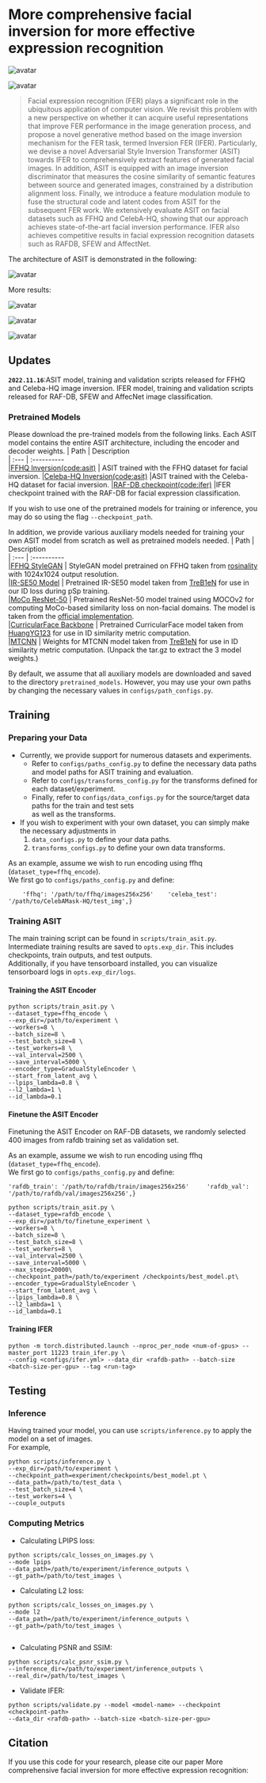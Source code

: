 # More comprehensive facial inversion for more effective expression recognition  
![avatar](figure/img.png)

![avatar](figure/fig2.png)



> Facial expression recognition (FER) plays a significant role in the ubiquitous application of computer vision. We revisit this problem with a new perspective on whether it can acquire useful representations that improve FER performance in the image generation process, and propose a novel generative method based on the image inversion mechanism for the FER task, termed Inversion FER (IFER). Particularly, we devise a novel Adversarial Style Inversion Transformer (ASIT) towards IFER to comprehensively extract features of generated facial images. In addition, ASIT is equipped with an image inversion discriminator that measures the cosine similarity of semantic features between source and generated images, constrained by a distribution alignment loss. Finally, we introduce a feature modulation module to fuse the structural code and latent codes from ASIT for the subsequent FER work. We extensively evaluate ASIT on facial datasets such as FFHQ and CelebA-HQ, showing that our approach achieves state-of-the-art facial inversion performance. IFER also achieves competitive results in facial expression recognition datasets such as RAFDB, SFEW and AffectNet. 

The architecture of ASIT is demonstrated in the following:

![avatar](figure/fig3.png)


More results:

![avatar](figure/img_1.png)

![avatar](figure/img_2.png)

![avatar](figure/img_3.png)

## Updates  
**`2022.11.16`**:ASIT model, training and validation scripts released for FFHQ and Celeba-HQ image inversion. IFER model, training and validation scripts released for RAF-DB, SFEW and AffecNet image classification.    

### Pretrained Models  
Please download the pre-trained models from the following links. Each ASIT model contains the entire ASIT architecture, including the encoder and decoder weights.
| Path | Description  
| :--- | :----------  
|[FFHQ Inversion(code:asit)](https://pan.baidu.com/s/1IOd5c8bqkHjw2Gu8LJfATA)  | ASIT trained with the FFHQ dataset for facial inversion. 
|[Celeba-HQ Inversion(code:asit)](https://pan.baidu.com/s/1-Bo7Q3U1xRuxRtlGtnltiw)  |ASIT trained with the Celeba-HQ dataset for facial inversion.
|[RAF-DB checkpoint(code:ifer)](https://pan.baidu.com/s/15MkfeD9e_hoS90K_VzEd6g)  |IFER checkpoint trained with the RAF-DB for facial expression classification.
  
If you wish to use one of the pretrained models for training or inference, you may do so using the flag `--checkpoint_path`.  
  
 In addition, we provide various auxiliary models needed for training your own ASIT model from scratch as well as pretrained models needed.
| Path | Description  
| :--- | :----------  
|[FFHQ StyleGAN](https://drive.google.com/file/d/1EM87UquaoQmk17Q8d5kYIAHqu0dkYqdT/view?usp=sharing) | StyleGAN model pretrained on FFHQ taken from [rosinality](https://github.com/rosinality/stylegan2-pytorch) with 1024x1024 output resolution.  
|[IR-SE50 Model](https://drive.google.com/file/d/1KW7bjndL3QG3sxBbZxreGHigcCCpsDgn/view?usp=sharing) | Pretrained IR-SE50 model taken from [TreB1eN](https://github.com/TreB1eN/InsightFace_Pytorch) for use in our ID loss during pSp training.  
|[MoCo ResNet-50](https://drive.google.com/file/d/18rLcNGdteX5LwT7sv_F7HWr12HpVEzVe/view?usp=sharing)  | Pretrained ResNet-50 model trained using MOCOv2 for computing MoCo-based similarity loss on non-facial domains. The model is taken from the [official implementation](https://github.com/facebookresearch/moco).  
|[CurricularFace Backbone](https://drive.google.com/file/d/1f4IwVa2-Bn9vWLwB-bUwm53U_MlvinAj/view?usp=sharing)  | Pretrained CurricularFace model taken from [HuangYG123](https://github.com/HuangYG123/CurricularFace) for use in ID similarity metric computation.  
|[MTCNN](https://drive.google.com/file/d/1tJ7ih-wbCO6zc3JhI_1ZGjmwXKKaPlja/view?usp=sharing)  | Weights for MTCNN model taken from [TreB1eN](https://github.com/TreB1eN/InsightFace_Pytorch) for use in ID similarity metric computation. (Unpack the tar.gz to extract the 3 model weights.)  
  
By default, we assume that all auxiliary models are downloaded and saved to the directory `pretrained_models`. However, you may use your own paths by changing the necessary values in `configs/path_configs.py`.   


  
## Training  
### Preparing your Data  
- Currently, we provide support for numerous datasets and experiments.  
  - Refer to `configs/paths_config.py` to define the necessary data paths and model paths for ASIT training and evaluation.
  - Refer to `configs/transforms_config.py` for the transforms defined for each dataset/experiment.   
  - Finally, refer to `configs/data_configs.py` for the source/target data paths for the train and test sets  
      as well as the transforms.  
- If you wish to experiment with your own dataset, you can simply make the necessary adjustments in   
  1. `data_configs.py` to define your data paths.  
  2. `transforms_configs.py` to define your own data transforms.  
      
As an example, assume we wish to run encoding using ffhq (`dataset_type=ffhq_encode`).   
We first go to `configs/paths_config.py` and define:  
``` dataset_paths = {  
    'ffhq': '/path/to/ffhq/images256x256'    'celeba_test': '/path/to/CelebAMask-HQ/test_img',}  
```  
  
### Training ASIT
The main training script can be found in `scripts/train_asit.py`.     
Intermediate training results are saved to `opts.exp_dir`. This includes checkpoints, train outputs, and test outputs.    
Additionally, if you have tensorboard installed, you can visualize tensorboard logs in `opts.exp_dir/logs`.  
  
#### Training the ASIT Encoder  
```  
python scripts/train_asit.py \
--dataset_type=ffhq_encode \
--exp_dir=/path/to/experiment \
--workers=8 \
--batch_size=8 \
--test_batch_size=8 \
--test_workers=8 \
--val_interval=2500 \
--save_interval=5000 \
--encoder_type=GradualStyleEncoder \
--start_from_latent_avg \
--lpips_lambda=0.8 \
--l2_lambda=1 \
--id_lambda=0.1
```  
  
#### Finetune the ASIT Encoder 
Finetuning the ASIT Encoder on RAF-DB datasets, we randomly selected 400 images from rafdb training set as validation set.

As an example, assume we wish to run encoding using ffhq (`dataset_type=ffhq_encode`).   
We first go to `configs/paths_config.py` and define:  
``` dataset_paths = {  
'rafdb_train': '/path/to/rafdb/train/images256x256'		'rafdb_val': '/path/to/rafdb/val/images256x256',}  
```  



```  
python scripts/train_asit.py \
--dataset_type=rafdb_encode \
--exp_dir=/path/to/finetune_experiment \
--workers=8 \
--batch_size=8 \
--test_batch_size=8 \
--test_workers=8 \
--val_interval=2500 \
--save_interval=5000 \
--max_steps=20000\
--checkpoint_path=/path/to/experiment /checkpoints/best_model.pt\
--encoder_type=GradualStyleEncoder \
--start_from_latent_avg \
--lpips_lambda=0.8 \
--l2_lambda=1 \
--id_lambda=0.1
```  
  
#### Training IFER 
```  
python -m torch.distributed.launch --nproc_per_node <num-of-gpus> --master_port 11223 train_ifer.py \
--config <configs/ifer.yml> --data_dir <rafdb-path> --batch-size <batch-size-per-gpu> --tag <run-tag>
```  

  
  
## Testing  
### Inference  
Having trained your model, you can use `scripts/inference.py` to apply the model on a set of images.     
For example,   
```  
python scripts/inference.py \  
--exp_dir=/path/to/experiment \  
--checkpoint_path=experiment/checkpoints/best_model.pt \  
--data_path=/path/to/test_data \  
--test_batch_size=4 \  
--test_workers=4 \  
--couple_outputs  
```  

  
### Computing Metrics  
  
- Calculating LPIPS loss:  
```  
python scripts/calc_losses_on_images.py \  
--mode lpips  
--data_path=/path/to/experiment/inference_outputs \  
--gt_path=/path/to/test_images \  
```  
- Calculating L2 loss:  
```  
python scripts/calc_losses_on_images.py \  
--mode l2  
--data_path=/path/to/experiment/inference_outputs \  
--gt_path=/path/to/test_images \  


 ```  
- Calculating PSNR and SSIM:  
```  
python scripts/calc_psnr_ssim.py \
--inference_dir=/path/to/experiment/inference_outputs \
--real_dir=/path/to/test_images \

 ```  
- Validate IFER:
```  
python scripts/validate.py --model <model-name> --checkpoint <checkpoint-path> 
--data_dir <rafdb-path> --batch-size <batch-size-per-gpu>
```
  
## Citation  
If you use this code for your research, please cite our paper More comprehensive facial inversion for more effective expression recognition:
